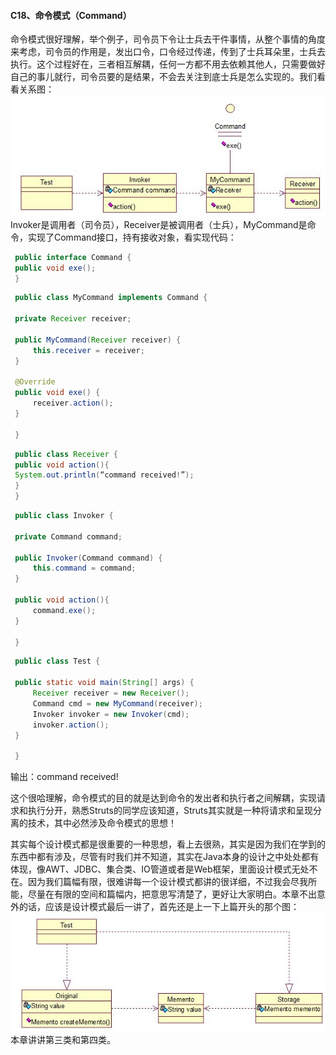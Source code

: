 #### C18、命令模式（Command）

命令模式很好理解，举个例子，司令员下令让士兵去干件事情，从整个事情的角度来考虑，司令员的作用是，发出口令，口令经过传递，传到了士兵耳朵里，士兵去执行。这个过程好在，三者相互解耦，任何一方都不用去依赖其他人，只需要做好自己的事儿就行，司令员要的是结果，不会去关注到底士兵是怎么实现的。我们看看关系图：
![img](img4/c18.jpg)
Invoker是调用者（司令员），Receiver是被调用者（士兵），MyCommand是命令，实现了Command接口，持有接收对象，看实现代码：

```java
 public interface Command {
 public void exe();
 }
```

```java
 public class MyCommand implements Command {

 private Receiver receiver;  

 public MyCommand(Receiver receiver) {  
     this.receiver = receiver;  
 }  

 @Override  
 public void exe() {  
     receiver.action();  
 }  

 }
```

```java
 public class Receiver {
 public void action(){
 System.out.println(“command received!”);
 }
 }
```

```java
 public class Invoker {

 private Command command;  

 public Invoker(Command command) {  
     this.command = command;  
 }  

 public void action(){  
     command.exe();  
 }  

 }
```

```java
 public class Test {

 public static void main(String[] args) {  
     Receiver receiver = new Receiver();  
     Command cmd = new MyCommand(receiver);  
     Invoker invoker = new Invoker(cmd);  
     invoker.action();  
 }  

 }
```

输出：command received!

这个很哈理解，命令模式的目的就是达到命令的发出者和执行者之间解耦，实现请求和执行分开，熟悉Struts的同学应该知道，Struts其实就是一种将请求和呈现分离的技术，其中必然涉及命令模式的思想！

其实每个设计模式都是很重要的一种思想，看上去很熟，其实是因为我们在学到的东西中都有涉及，尽管有时我们并不知道，其实在Java本身的设计之中处处都有体现，像AWT、JDBC、集合类、IO管道或者是Web框架，里面设计模式无处不在。因为我们篇幅有限，很难讲每一个设计模式都讲的很详细，不过我会尽我所能，尽量在有限的空间和篇幅内，把意思写清楚了，更好让大家明白。本章不出意外的话，应该是设计模式最后一讲了，首先还是上一下上篇开头的那个图：
![](img4/c181.jpg)
本章讲讲第三类和第四类。
